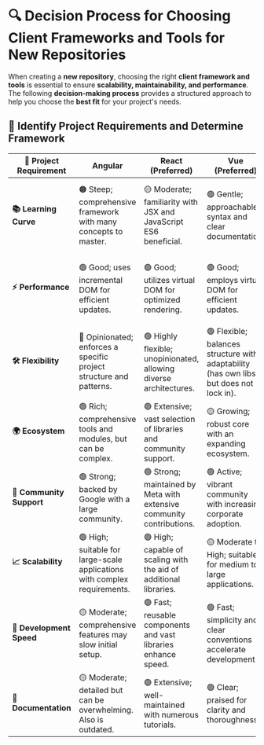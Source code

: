 # 🔍 Decision Process for Choosing Client Frameworks and Tools for New Repositories  

When creating a **new repository**, choosing the right **client framework and tools** is essential to ensure **scalability, maintainability, and performance**.  
The following **decision-making process** provides a structured approach to help you choose the **best fit** for your project's needs.  

## 📌 Identify Project Requirements and Determine Framework  

| **📌 Project Requirement**    | **Angular**                                                                                                                              | **React (Preferred)**                                                                                      | **Vue (Preferred)**                                                                                       | **Svelte**                                                                                                                   |
|-------------------------------|----------------------------------------------------------------------------------------------------------------------------------------------|---------------------------------------------------------------------------------------------------------------|-------------------------------------------------------------------------------------------------------------|----------------------------------------------------------------------------------------------------------------------------------|
| **📚 Learning Curve**         | 🟠 Steep; comprehensive framework with many concepts to master.                                                                              | 🟡 Moderate; familiarity with JSX and JavaScript ES6 beneficial.                                              | 🟢 Gentle; approachable syntax and clear documentation.                                                      | 🟢 Gentle; intuitive syntax, but different approach may require adjustment.                                                      |
| **⚡ Performance**            | 🟢 Good; uses incremental DOM for efficient updates.                                                                                         | 🟢 Good; utilizes virtual DOM for optimized rendering.                                                        | 🟢 Good; employs virtual DOM for efficient updates.                                                           | 🔥 Excellent; compiles to efficient JavaScript, eliminating virtual DOM overhead.                                               |
| **🛠️ Flexibility**           | 🔴 Opinionated; enforces a specific project structure and patterns.                                                                         | 🟢 Highly flexible; unopinionated, allowing diverse architectures.                                            | 🟢 Flexible; balances structure with adaptability (has own libs, but does not lock in).                      | 🟢 Flexible; less opinionated, but with a unique approach to reactivity.                                                         |
| **🌍 Ecosystem**              | 🟢 Rich; comprehensive tools and modules, but can be complex.                                                                              | 🟢 Extensive; vast selection of libraries and community support.                                             | 🟡 Growing; robust core with an expanding ecosystem.                                                          | 🟠 Emerging; smaller ecosystem but rapidly developing.                                                                          |
| **🤝 Community Support**      | 🟢 Strong; backed by Google with a large community.                                                                                        | 🟢 Strong; maintained by Meta with extensive community contributions.                                         | 🟢 Active; vibrant community with increasing corporate adoption.                                              | 🟡 Growing; passionate community with increasing interest.                                                                     |
| **📈 Scalability**            | 🟢 High; suitable for large-scale applications with complex requirements.                                                                 | 🟢 High; capable of scaling with the aid of additional libraries.                                             | 🟡 Moderate to High; suitable for medium to large applications.                                              | 🟡 Moderate; best suited for smaller to medium applications currently.                                                          |
| **🚀 Development Speed**      | 🟡 Moderate; comprehensive features may slow initial setup.                                                                                | 🟢 Fast; reusable components and vast libraries enhance speed.                                                | 🟢 Fast; simplicity and clear conventions accelerate development.                                              | 🟢 Fast; minimal boilerplate and straightforward syntax.                                                                        |
| **📖 Documentation**          | 🟡 Moderate; detailed but can be overwhelming. Also is outdated.                                                                           | 🟢 Extensive; well-maintained with numerous tutorials.                                                        | 🟢 Clear; praised for clarity and thoroughness.                                                               | 🟡 Improving; concise but may lack depth in certain areas.                                                                     |
